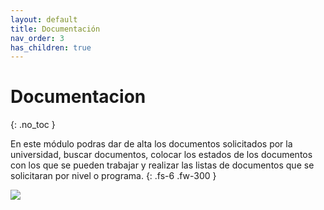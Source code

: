 ```yaml
---
layout: default
title: Documentación
nav_order: 3
has_children: true
---
```


# Documentacion
{: .no_toc }

En este módulo podras dar de alta los documentos solicitados por la universidad, buscar documentos, colocar los estados de los documentos con los que se pueden trabajar y realizar las listas de documentos que se solicitaran por nivel o programa.
{: .fs-6 .fw-300 }

[![](../../assets/images/documentacion.png)](../../assets/images/documentacion.png)

